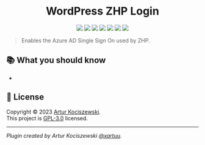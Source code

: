 <h1 align="center">WordPress ZHP Login</h1>
<p align="center">
  <img src="https://img.shields.io/github/last-commit/xartuu/wp-zhp-login/main" />
  <img src="https://img.shields.io/github/v/release/xartuu/wp-zhp-login" />
  <img src="https://img.shields.io/github/release-date/xartuu/wp-zhp-login" />
  <img src="https://img.shields.io/github/languages/top/xartuu/wp-zhp-login" />
  <img src="https://img.shields.io/wordpress/plugin/dt/zhp-login" />
  <img src="https://img.shields.io/wordpress/plugin/rating/zhp-login" />
  <img src="https://img.shields.io/github/license/xartuu/wp-zhp-login" />
</p>

> Enables the Azure AD Single Sign On used by ZHP.

## 📚 What you should know

-

## 📝 License

Copyright © 2023 [Artur Kociszewski](https://github.com/xartuu).<br /> This project is [GPL-3.0](https://github.com/xartuu/wp-smtp-config/blob/main/LICENSE) licensed.

---

_Plugin created by Artur Kociszewski [@xartuu](https://github.com/xartuu)._
